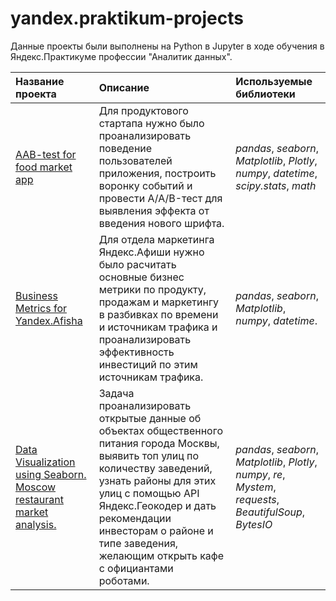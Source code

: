 # yandex.praktikum-projects

Данные проекты были выполнены на Python в Jupyter в ходе обучения в Яндекс.Практикуме профессии "Аналитик данных".

| Название проекта | Описание | Используемые библиотеки | 
| :---------------------- | :---------------------- | :---------------------- |
| [AAB-test for food market app](cumulative_2-food_startup_app_script_test) | Для продуктового стартапа нужно было проанализировать поведение пользователей приложения, построить воронку событий и провести A/A/B-тест для выявления эффекта от введения нового шрифта.|*pandas*, *seaborn*, *Matplotlib*, *Plotly*, *numpy*, *datetime*, *scipy.stats*, *math*|
|[Business Metrics for Yandex.Afisha](Business_Metrics_for_Yandex.Afisha_(project_5))|Для отдела маркетинга Яндекс.Афиши нужно было расчитать основные бизнес метрики по продукту, продажам и маркетингу в разбивках по времени и источникам трафика и проанализировать эффективность инвестиций по этим источникам трафика.|*pandas*, *seaborn*, *Matplotlib*, *numpy*, *datetime*.|
|[Data Visualization using Seaborn. Moscow restaurant market analysis.](Data_viz_seaborn-Moscow_restaurant_market_(project_7))|Задача проанализировать открытые данные об объектах общественного питания города Москвы, выявить топ улиц по количеству заведений, узнать районы для этих улиц с помощью API Яндекс.Геокодер и дать рекомендации инвесторам о районе и типе заведения, желающим открыть кафе с официантами роботами.|*pandas*, *seaborn*, *Matplotlib*, *Plotly*, *numpy*, *re*, *Mystem*, *requests*, *BeautifulSoup*, *BytesIO*|
